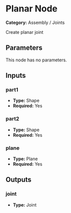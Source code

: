 
# Planar Node

**Category:** Assembly / Joints

Create planar joint

## Parameters

This node has no parameters.

## Inputs


### part1
- **Type:** Shape
- **Required:** Yes



### part2
- **Type:** Shape
- **Required:** Yes



### plane
- **Type:** Plane
- **Required:** Yes



## Outputs


### joint
- **Type:** Joint




